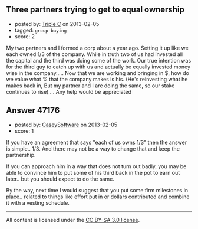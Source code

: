 ## Three partners trying to get to equal ownership

- posted by: [Triple C](https://stackexchange.com/users/-1/23880-triple-c) on 2013-02-05
- tagged: `group-buying`
- score: 2

My two partners and I formed a corp about a year ago. Setting it up like we each owned 1/3 of the company. While in truth two of us had invested all the capital and the third was doing some of the work. Our true intention was for the third guy to catch up with us and actually be equally invested money wise in the company..... Now that we are working and bringing in $, how do we value what % that the company makes is his. (He's reinvesting what he makes back in, But my partner and I are doing the same, so our stake continues to rise).... Any help would be appreciated 


## Answer 47176

- posted by: [CaseySoftware](https://stackexchange.com/users/-1/11314-caseysoftware) on 2013-02-05
- score: 1

If you have an agreement that says "each of us owns 1/3" then the answer is simple.. 1/3. And there may not be a way to change that and keep the partnership.

If you can approach him in a way that does not turn out badly, you may be able to convince him to put some of his third back in the pot to earn out later.. but you should expect to do the same.

By the way, next time I would suggest that you put some firm milestones in place.. related to things like effort put in or dollars contributed and combine it with a vesting schedule.



---

All content is licensed under the [CC BY-SA 3.0 license](https://creativecommons.org/licenses/by-sa/3.0/).
